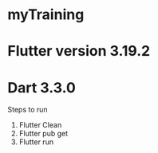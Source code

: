 # myTraining
# Flutter version 3.19.2
# Dart 3.3.0
Steps to run 
1. Flutter Clean
2. Flutter pub get
3. Flutter run
